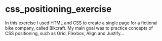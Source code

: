 # css_positioning_exercise
In this exercise I used HTML and CSS to create a single page for a fictional bike company, called Bikcraft.
My main goal was to practice concepts of CSS positioning, such as Grid, Flexbox, Align and Justify...
